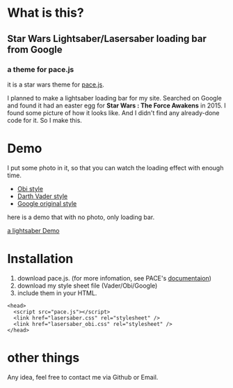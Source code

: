 # What is this?

## Star Wars Lightsaber/Lasersaber loading bar from Google

### a theme for pace.js

it is a star wars theme for [pace.js](https://github.com/HubSpot/PACE/).

I planned to make a lightsaber loading bar for my site. Searched on Google and found it had an easter egg for **Star Wars : The Force Awakens** in 2015. I found some picture of how it looks like. And I didn't find any already-done code for it. So I make this.



# Demo

I put some photo in it, so that you can watch the loading effect with enough time.

- [Obi style](https://html50.github.io/starwars-loading-style-for-pace/obi.html) 
- [Darth Vader style](https://html50.github.io/starwars-loading-style-for-pace/vader.html) 
- [Google original style](https://html50.github.io/starwars-loading-style-for-pace/google.html) 



here is a demo that with no photo, only loading bar.

[a lightsaber Demo](https://html50.github.io/starwars-loading-style-for-pace/demo.html) 

# Installation

1. download pace.js. (for more infomation, see PACE's [documentaion](http://github.hubspot.com/pace/))
2. download my style sheet file (Vader/Obi/Google)
3. include them in your HTML.

```
<head>
  <script src="pace.js"></script>
  <link href="lasersaber.css" rel="stylesheet" />
  <link href="lasersaber_obi.css" rel="stylesheet" />
</head>
```

# other things

Any idea, feel free to contact me via Github or Email.